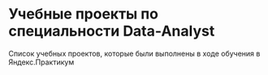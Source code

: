 # Учебные проекты по специальности Data-Analyst
Список учебных проектов, которые были выполнены в ходе обучения в Яндекс.Практикум

